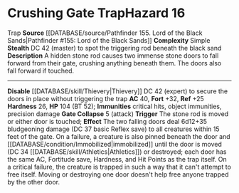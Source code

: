 ﻿---
ac: '40'
all_resistance: null
complexity: Simple
element: null
fortitude: '+32'
hardness: '26'
hazard_type: Trap
hp: 104 (BT 52)
id: '233'
immunity:
- critical hits
- object immunities
- precision damage
level: '16'
name: Crushing Gate Trap
rarity: Common
reflex: '+25'
resistance: null
rus_type_level: null
school: null
source: '[[DATABASE/source/Pathfinder 155. Lord of the Black Sands|Pathfinder #155:
  Lord of the Black Sands]]'
trait:
- '[[DATABASE/trait/Trap|Trap]]'
type: Hazard
weakness: null
will: null

---
# Crushing Gate Trap<span class="item-type">Hazard 16</span>

<span class="item-trait">Trap</span>
**Source** [[DATABASE/source/Pathfinder 155. Lord of the Black Sands|Pathfinder #155: Lord of the Black Sands]]
**Complexity** Simple
**Stealth** DC 42 (master) to spot the triggering rod beneath the black sand
**Description** A hidden stone rod causes two immense stone doors to fall forward from their gate, crushing anything beneath them. The doors also fall forward if touched.

---
**Disable** [[DATABASE/skill/Thievery|Thievery]] DC 42 (expert) to secure the doors in place without triggering the trap
**AC** 40, **Fort** +32, **Ref** +25
**Hardness** 26, **HP** 104 (BT 52); **Immunities** critical hits, object immunities, precision damage
**Gate Collapse** <span class="action-icon">5</span> (attack) **Trigger** The stone rod is moved or either door is touched; **Effect** The two falling doors deal 6d12+35 bludgeoning damage (DC 37 basic Reflex save) to all creatures within 15 feet of the gate. On a failure, a creature is also pinned beneath the door and [[DATABASE/condition/Immobilized|immobilized]] until the door is moved (DC 34 [[DATABASE/skill/Athletics|Athletics]]) or destroyed; each door has the same AC, Fortitude save, Hardness, and Hit Points as the trap itself. On a critical failure, the creature is trapped in such a way that it can't attempt to free itself. Moving or destroying one door doesn't help free anyone trapped by the other door.